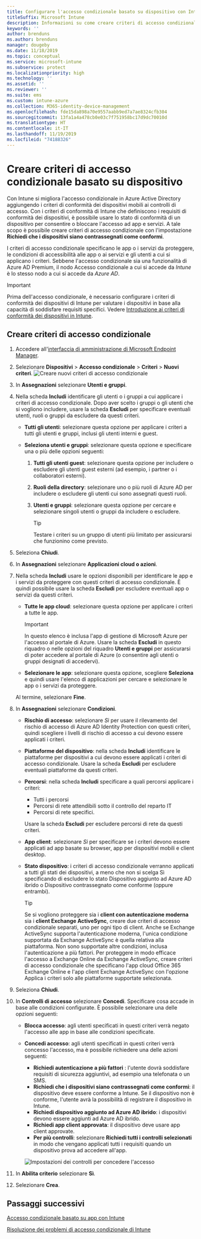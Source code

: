 ```yaml
---
title: Configurare l'accesso condizionale basato su dispositivo con Intune
titleSuffix: Microsoft Intune
description: Informazioni su come creare criteri di accesso condizionale basato su dispositivo usando i criteri di gestione delle app mobili e di conformità dei dispositivi di Microsoft Intune.
keywords: ''
author: brenduns
ms.author: brenduns
manager: dougeby
ms.date: 11/18/2019
ms.topic: conceptual
ms.service: microsoft-intune
ms.subservice: protect
ms.localizationpriority: high
ms.technology: ''
ms.assetid: ''
ms.reviewer: ''
ms.suite: ems
ms.custom: intune-azure
ms.collection: M365-identity-device-management
ms.openlocfilehash: fde15da898a70e9557aabb9ed7a7ae8324cfb304
ms.sourcegitcommit: 13fa1a4a478cb0e03c7f751958bc17d9dc70010d
ms.translationtype: HT
ms.contentlocale: it-IT
ms.lasthandoff: 11/19/2019
ms.locfileid: "74188326"
---
```

# <a name="create-a-device-based-conditional-access-policy"></a>Creare criteri di accesso condizionale basato su dispositivo

Con Intune si migliora l'accesso condizionale in Azure Active Directory aggiungendo i criteri di conformità dei dispositivi mobili ai controlli di accesso. Con i criteri di conformità di Intune che definiscono i requisiti di conformità dei dispositivi, è possibile usare lo stato di conformità di un dispositivo per consentire o bloccare l'accesso ad app e servizi. A tale scopo è possibile creare criteri di accesso condizionale con l'impostazione **Richiedi che i dispositivi siano contrassegnati come conformi**.

I criteri di accesso condizionale specificano le app o i servizi da proteggere, le condizioni di accessibilità alle app o ai servizi e gli utenti a cui si applicano i criteri. Sebbene l'accesso condizionale sia una funzionalità di Azure AD Premium, il nodo Accesso condizionale a cui si accede da *Intune* è lo stesso nodo a cui si accede da *Azure AD*.

> [!IMPORTANT]
> Prima dell'accesso condizionale, è necessario configurare i criteri di conformità dei dispositivi di Intune per valutare i dispositivi in base alla capacità di soddisfare requisiti specifici. Vedere [Introduzione ai criteri di conformità dei dispositivi in Intune](device-compliance-get-started.md).

## <a name="create-conditional-access-policy"></a>Creare criteri di accesso condizionale

1. Accedere all'[interfaccia di amministrazione di Microsoft Endpoint Manager](https://go.microsoft.com/fwlink/?linkid=2109431).

2. Selezionare **Dispositivi** > **Accesso condizionale** > **Criteri** > **Nuovi criteri**.
  ![Creare nuovi criteri di accesso condizionale](./media/create-conditional-access-intune/create-ca.png)

3. In **Assegnazioni** selezionare **Utenti e gruppi**.

4. Nella scheda **Includi** identificare gli utenti o i gruppi a cui applicare i criteri di accesso condizionale. Dopo aver scelto i gruppi o gli utenti che si vogliono includere, usare la scheda **Escludi** per specificare eventuali utenti, ruoli o gruppi da escludere da questi criteri.

   - **Tutti gli utenti**: selezionare questa opzione per applicare i criteri a tutti gli utenti e gruppi, inclusi gli utenti interni e guest.

   - **Seleziona utenti e gruppi**: selezionare questa opzione e specificare una o più delle opzioni seguenti:
  
     1. **Tutti gli utenti guest**: selezionare questa opzione per includere o escludere gli utenti guest esterni (ad esempio, i partner o i collaboratori esterni).

     2. **Ruoli della directory**: selezionare uno o più ruoli di Azure AD per includere o escludere gli utenti cui sono assegnati questi ruoli.

     3. **Utenti e gruppi**: selezionare questa opzione per cercare e selezionare singoli utenti o gruppi da includere o escludere.

        > [!TIP]
        > Testare i criteri su un gruppo di utenti più limitato per assicurarsi che funzionino come previsto.

5. Seleziona **Chiudi**.

6. In **Assegnazioni** selezionare **Applicazioni cloud o azioni**.

7. Nella scheda **Includi** usare le opzioni disponibili per identificare le app e i servizi da proteggere con questi criteri di accesso condizionale. È quindi possibile usare la scheda **Escludi** per escludere eventuali app o servizi da questi criteri.

   - **Tutte le app cloud**: selezionare questa opzione per applicare i criteri a tutte le app.
     > [!IMPORTANT]
     > In questo elenco è inclusa l'app di gestione di Microsoft Azure per l'accesso al portale di Azure. Usare la scheda **Escludi** in questo riquadro o nelle opzioni del riquadro **Utenti e gruppi** per assicurarsi di poter accedere al portale di Azure (o consentire agli utenti o gruppi designati di accedervi). 

   - **Selezionare le app**: selezionare questa opzione, scegliere **Seleziona** e quindi usare l'elenco di applicazioni per cercare e selezionare le app o i servizi da proteggere.

   Al termine, selezionare **Fine**.

8. In **Assegnazioni** selezionare **Condizioni**.

   - **Rischio di accesso**: selezionare *Sì* per usare il rilevamento del rischio di accesso di Azure AD Identity Protection con questi criteri, quindi scegliere i livelli di rischio di accesso a cui devono essere applicati i criteri.

   - **Piattaforme del dispositivo**: nella scheda **Includi** identificare le piattaforme per dispositivi a cui devono essere applicati i criteri di accesso condizionale. Usare la scheda **Escludi** per escludere eventuali piattaforme da questi criteri.

   - **Percorsi**: nella scheda **Includi** specificare a quali percorsi applicare i criteri:
     - Tutti i percorsi
     - Percorsi di rete attendibili sotto il controllo del reparto IT
     - Percorsi di rete specifici.

     Usare la scheda **Escludi** per escludere percorsi di rete da questi criteri.

   - **App client**: selezionare *Sì* per specificare se i criteri devono essere applicati ad app basate su browser, app per dispositivi mobili e client desktop.

   - **Stato dispositivo**: i criteri di accesso condizionale verranno applicati a tutti gli stati dei dispositivi, a meno che non si scelga Sì specificando di escludere lo stato Dispositivo aggiunto ad Azure AD ibrido o Dispositivo contrassegnato come conforme (oppure entrambi).

     > [!TIP]
     > Se si vogliono proteggere sia i **client con autenticazione moderna** sia i **client Exchange ActiveSync**, creare due criteri di accesso condizionale separati, uno per ogni tipo di client. Anche se Exchange ActiveSync supporta l'autenticazione moderna, l'unica condizione supportata da Exchange ActiveSync è quella relativa alla piattaforma. Non sono supportate altre condizioni, inclusa l'autenticazione a più fattori. Per proteggere in modo efficace l'accesso a Exchange Online da Exchange ActiveSync, creare criteri di accesso condizionale che specificano l'app cloud Office 365 Exchange Online e l'app client Exchange ActiveSync con l'opzione Applica i criteri solo alle piattaforme supportate selezionata.

9. Seleziona **Chiudi**.

10. In **Controlli di accesso** selezionare **Concedi**. Specificare cosa accade in base alle condizioni configurate.  È possibile selezionare una delle opzioni seguenti:

    - **Blocca accesso**: agli utenti specificati in questi criteri verrà negato l'accesso alle app in base alle condizioni specificate.
    - **Concedi accesso**: agli utenti specificati in questi criteri verrà concesso l'accesso, ma è possibile richiedere una delle azioni seguenti:
      - **Richiedi autenticazione a più fattori** : l'utente dovrà soddisfare requisiti di sicurezza aggiuntivi, ad esempio una telefonata o un SMS.
      - **Richiedi che i dispositivi siano contrassegnati come conformi**: il dispositivo deve essere conforme a Intune. Se il dispositivo non è conforme, l'utente avrà la possibilità di registrare il dispositivo in Intune.
      - **Richiedi dispositivo aggiunto ad Azure AD ibrido**: i dispositivi devono essere aggiunti ad Azure AD ibrido.
      - **Richiedi app client approvata**: il dispositivo deve usare app client approvate. 
      - **Per più controlli**: selezionare **Richiedi tutti i controlli selezionati** in modo che vengano applicati tutti i requisiti quando un dispositivo prova ad accedere all'app.

      ![Impostazioni dei controlli per concedere l'accesso](./media/create-conditional-access-intune/create-ca-grant-access-settings.png)

11. In **Abilita criterio** selezionare **Sì**.

12. Selezionare **Crea**.

## <a name="next-steps"></a>Passaggi successivi

[Accesso condizionale basato su app con Intune](app-based-conditional-access-intune.md)

[Risoluzione dei problemi di accesso condizionale di Intune](https://support.microsoft.com/help/4456106)
